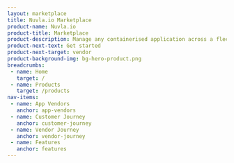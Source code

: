 ```yaml
---
layout: marketplace
title: Nuvla.io Marketplace
product-name: Nuvla.io
product-title: Marketplace
product-description: Manage any containerised application across a fleet of edge devices and container orchestration engines.
product-next-text: Get started
product-next-target: vendor
product-background-img: bg-hero-product.png
breadcrumbs:
 - name: Home
   target: /
 - name: Products
   target: /products
nav-items:
 - name: App Vendors
   anchor: app-vendors
 - name: Customer Journey
   anchor: customer-journey
 - name: Vendor Journey
   anchor: vendor-journey
 - name: Features
   anchor: features 
---
```

